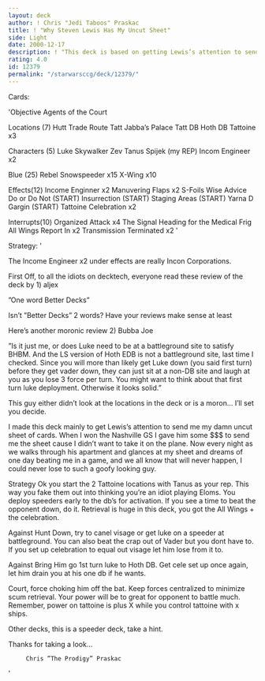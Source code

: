 ```yaml
---
layout: deck
author: ! Chris "Jedi Taboos" Praskac
title: ! "Why Steven Lewis Has My Uncut Sheet"
side: Light
date: 2000-12-17
description: ! "This deck is based on getting Lewis’s attention to send me my uncut sheet that I won at the Nashville GS."
rating: 4.0
id: 12379
permalink: "/starwarsccg/deck/12379/"
---
```

Cards: 

'Objective
Agents of the Court

Locations (7)
Hutt Trade Route
Tatt Jabba’s Palace
Tatt DB
Hoth DB
Tattoine x3

Characters (5)
Luke Skywalker
Zev
Tanus Spijek (my REP)
Incom Engineer x2

Blue (25)
Rebel Snowspeeder x15
X-Wing x10

Effects(12)
Income Enginner x2
Manuvering Flaps x2
S-Foils
Wise Advice
Do or Do Not (START)
Insurrection (START)
Staging Areas (START)
Yarna D Gargin (START)
Tattoine Celebration x2

Interrupts(10)
Organized Attack x4
The Signal
Heading for the Medical Frig
All Wings Report In x2
Transmission Terminated x2
'

Strategy: '

The Income Engineer x2 under effects are really Incon Corporations.

First Off, to all the idiots on decktech, everyone read these review of the deck by
1)
aljex

”One word Better Decks”

Isn’t ”Better Decks” 2 words? Have your reviews make sense at least

Here’s another moronic review
2)
Bubba Joe

”Is it just me, or does Luke need to be at a battleground site to satisfy BHBM. And the LS version of Hoth EDB is not a battleground site, last time I checked. Since you will more than likely get Luke down (you said first turn) before they get vader down, they can just sit at a non-DB site and laugh at you as you lose 3 force per turn. You might want to think about that first turn luke deployment. Otherwise it looks solid.”

This guy either didn’t look at the locations in the deck or is a moron... I’ll set you decide.

I made this deck mainly to get Lewis’s attention to send me my damn uncut sheet of cards.  When I won the Nashville GS I gave him some $$$ to send me the sheet cause I didn’t want to take it on the plane.  Now every night as we walks through his apartment and glances at my sheet and dreams of one day beating me in a game, and we all know that will never happen, I could never lose to such a goofy looking guy.

Strategy
Ok you start the 2 Tattoine locations with Tanus as your rep.  This way you fake them out into thinking you’re an idiot playing Eloms.  You deploy speeders early to the db’s for activation.  If you see a time to beat the opponent down, do it.	Retrieval is huge in this deck, you got the All Wings + the celebration.

Against Hunt Down, try to canel visage or get luke on a speeder at battleground.  You can also beat the crap out of Vader but you dont have to.  If you set up celebration to equal out visage let him lose from it to.

Against Bring Him go 1st turn luke to Hoth DB. Get cele set up once again, let him drain you at his one db if he wants.

Court, force choking him off the bat.  Keep forces centralized to minimize scum retrieval. Your power will be to great for opponent to battle much.  Remember, power on tattoine is plus X while you control tattoine with x ships.

Other decks, this is a speeder deck, take a hint.

Thanks for taking a look...

		 Chris ”The Prodigy” Praskac

'
